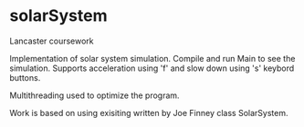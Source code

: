 # solarSystem
Lancaster coursework

Implementation of solar system simulation.
Compile and run Main to see the simulation.
Supports acceleration using 'f' and slow down using 's' keybord buttons.

Multithreading used to optimize the program.

Work is based on using exisiting written by Joe Finney class SolarSystem.


